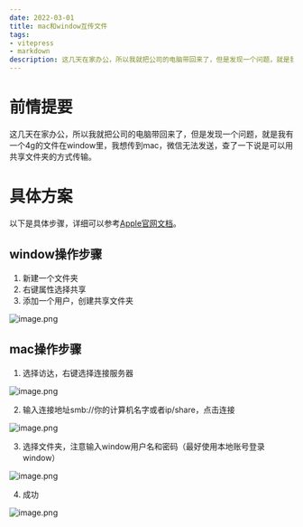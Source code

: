 ```yaml
---
date: 2022-03-01
title: mac和window互传文件
tags:
- vitepress
- markdown
description: 这几天在家办公，所以我就把公司的电脑带回来了，但是发现一个问题，就是我有一个4g的文件在window里，我想传到mac，微信无法发送，查了一下说是可以用共享文件夹的方式传输。
---
```

<meta name="referrer" content="no-referrer" />

# 前情提要
这几天在家办公，所以我就把公司的电脑带回来了，但是发现一个问题，就是我有一个4g的文件在window里，我想传到mac，微信无法发送，查了一下说是可以用共享文件夹的方式传输。


# 具体方案
以下是具体步骤，详细可以参考[Apple官网文档](https://support.apple.com/zh-cn/guide/mac-help/mchlp1660/12.0/mac/12.0)。
## window操作步骤

1. 新建一个文件夹
1. 右键属性选择共享
1. 添加一个用户，创建共享文件夹



![image.png](https://cdn.nlark.com/yuque/0/2022/png/25635684/1646147229469-d1cd8154-cca4-490a-8228-7e4deaef660d.png)


## mac操作步骤

1. 选择访达，右键选择连接服务器

![image.png](https://cdn.nlark.com/yuque/0/2022/png/25635684/1646147459032-38209a02-2632-468f-b631-011ecfe4e5f8.png)

2. 输入连接地址smb://你的计算机名字或者ip/share，点击连接

![image.png](https://cdn.nlark.com/yuque/0/2022/png/25635684/1646147622075-678ec1aa-9093-49da-8518-d58a73e47dc7.png)

3. 选择文件夹，注意输入window用户名和密码（最好使用本地账号登录window）

![image.png](https://cdn.nlark.com/yuque/0/2022/png/25635684/1646147755526-9ddea69f-7580-4908-8719-c75354464060.png)

4. 成功



![image.png](https://cdn.nlark.com/yuque/0/2022/png/25635684/1646147950671-c038c8e6-d20f-4317-b228-2a4d9a537a3a.png)
